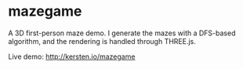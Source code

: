 mazegame
===

A 3D first-person maze demo. I generate the mazes with a DFS-based algorithm, and the rendering is handled through THREE.js.

Live demo: http://kersten.io/mazegame
